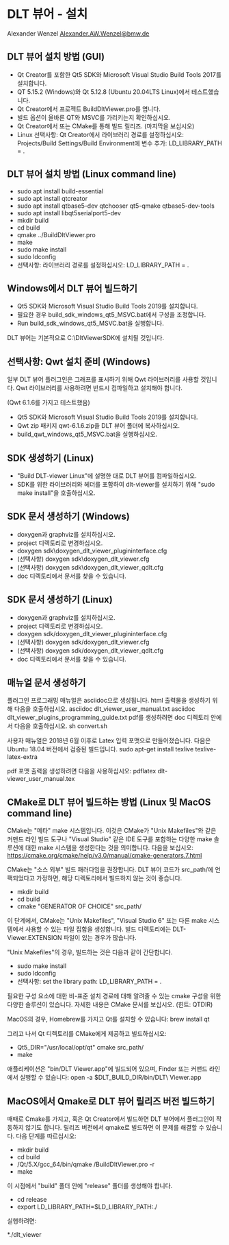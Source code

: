 # DLT 뷰어 - 설치

Alexander Wenzel <Alexander.AW.Wenzel@bmw.de>

## DLT 뷰어 설치 방법 (GUI)

* Qt Creator를 포함한 Qt5 SDK와 Microsoft Visual Studio Build Tools 2017를 설치합니다.
* QT 5.15.2 (Windows)와 Qt 5.12.8 (Ubuntu 20.04LTS Linux)에서 테스트했습니다.
* Qt Creator에서 프로젝트 BuildDltViewer.pro를 엽니다.
* 빌드 옵션이 올바른 QT와 MSVC를 가리키는지 확인하십시오.
* Qt Creator에서 또는 CMake를 통해 빌드 릴리즈. (마지막을 보십시오)
* Linux 선택사항: Qt Creator에서 라이브러리 경로를 설정하십시오: Projects/Build Settings/Build Environment에 변수 추가: LD_LIBRARY_PATH = .

## DLT 뷰어 설치 방법 (Linux command line)

* sudo apt install build-essential
* sudo apt install qtcreator
* sudo apt install qtbase5-dev qtchooser qt5-qmake qtbase5-dev-tools
* sudo apt install libqt5serialport5-dev
* mkdir build
* cd build
* qmake ../BuildDltViewer.pro
* make
* sudo make install
* sudo ldconfig
* 선택사항: 라이브러리 경로를 설정하십시오: LD_LIBRARY_PATH = .

## Windows에서 DLT 뷰어 빌드하기

* Qt5 SDK와 Microsoft Visual Studio Build Tools 2019를 설치합니다.
* 필요한 경우 build_sdk_windows_qt5_MSVC.bat에서 구성을 조정합니다.
* Run build_sdk_windows_qt5_MSVC.bat을 실행합니다.

DLT 뷰어는 기본적으로 C:\DltViewerSDK에 설치될 것입니다.

## 선택사항: Qwt 설치 준비 (Windows)

일부 DLT 뷰어 플러그인은 그래프를 표시하기 위해 Qwt 라이브러리를 사용할 것입니다.
Qwt 라이브러리를 사용하려면 반드시 컴파일하고 설치해야 합니다.

(Qwt 6.1.6를 가지고 테스트했음)

* Qt5 SDK와 Microsoft Visual Studio Build Tools 2019를 설치합니다.
* Qwt zip 패키지 qwt-6.1.6.zip을 DLT 뷰어 폴더에 복사하십시오.
* build_qwt_windows_qt5_MSVC.bat을 실행하십시오.

## SDK 생성하기 (Linux)

* "Build DLT-viewer Linux"에 설명한 대로 DLT 뷰어를 컴파일하십시오.
* SDK를 위한 라이브러리와 헤더를 포함하여 dlt-viewer를 설치하기 위해 "sudo make install"을 호출하십시오.

## SDK 문서 생성하기 (Windows)

* doxygen과 graphviz를 설치하십시오.
* project 디렉토리로 변경하십시오.
* doxygen sdk\doxygen_dlt_viewer_plugininterface.cfg
* (선택사항) doxygen sdk\doxygen_dlt_viewer.cfg
* (선택사항) doxygen sdk\doxygen_dlt_viewer_qdlt.cfg
* doc 디렉토리에서 문서를 찾을 수 있습니다.

## SDK 문서 생성하기 (Linux)

* doxygen과 graphviz를 설치하십시오.
* project 디렉토리로 변경하십시오.
* doxygen sdk/doxygen_dlt_viewer_plugininterface.cfg
* (선택사항) doxygen sdk/doxygen_dlt_viewer.cfg
* (선택사항) doxygen sdk/doxygen_dlt_viewer_qdlt.cfg
* doc 디렉토리에서 문서를 찾을 수 있습니다.

## 매뉴얼 문서 생성하기

플러그인 프로그래밍 매뉴얼은 asciidoc으로 생성됩니다.
html 출력물을 생성하기 위해 다음을 호출하십시오.
    asciidoc dlt_viewer_user_manual.txt
    asciidoc dlt_viewer_plugins_programming_guide.txt
pdf를 생성하려면 doc 디렉토리 안에서 다음을 호출하십시오.
    sh convert.sh

사용자 매뉴얼은 2018년 6월 이후로 Latex 입력 포맷으로 만들어졌습니다.
다음은 Ubuntu 18.04 버전에서 검증된 빌드입니다.
sudo apt-get install texlive texlive-latex-extra

pdf 포맷 출력을 생성하려면 다음을 사용하십시오:
pdflatex dlt-viewer_user_manual.tex

## CMake로 DLT 뷰어 빌드하는 방법 (Linux 및 MacOS command line)

CMake는 "메타" make 시스템입니다. 이것은 CMake가 "Unix Makefiles"와 같은 커맨드 라인 빌드 도구나 "Visual Studio" 같은 IDE 도구를 포함하는 다양한 make 솔루션에 대한 make 시스템을 생성한다는 것을 의미합니다.
다음을 보십시오: https://cmake.org/cmake/help/v3.0/manual/cmake-generators.7.html

CMake는 "소스 외부" 빌드 패러다임을 권장합니다. DLT 뷰어 코드가 src_path/에 언팩되었다고 가정하면, 해당 디렉토리에서 빌드하지 않는 것이 좋습니다.

* mkdir build
* cd build
* cmake "GENERATOR OF CHOICE" src_path/

이 단계에서, CMake는 "Unix Makefiles", "Visual Studio 6" 또는 다른 make 시스템에서 사용할 수 있는 파일 집합을 생성합니다. 빌드 디렉토리에는 DLT-Viewer.EXTENSION 파일이 있는 경우가 많습니다.

"Unix Makefiles"의 경우, 빌드하는 것은 다음과 같이 간단합니다.

* sudo make install
* sudo ldconfig
* 선택사항: set the library path: LD_LIBRARY_PATH = .

필요한 구성 요소에 대한 비-표준 설치 경로에 대해 알려줄 수 있는 cmake 구성을 위한 다양한 솔루션이 있습니다. 자세한 내용은 CMake 문서를 보십시오. (힌트: QTDIR)

MacOS의 경우, Homebrew를 가지고 Qt를 설치할 수 있습니다:
brew install qt

그리고 나서 Qt 디렉토리를 CMake에게 제공하고 빌드하십시오:
* Qt5_DIR="/usr/local/opt/qt" cmake src_path/
* make

애플리케이션은 "bin/DLT Viewer.app"에 빌드되어 있으며, Finder 또는 커맨드 라인에서 실행할 수 있습니다:
open -a $DLT_BUILD_DIR/bin/DLT\ Viewer.app

## MacOS에서 Qmake로 DLT 뷰어 릴리즈 버전 빌드하기

때때로 Cmake를 가지고, 혹은 Qt Creator에서 빌드하면 DLT 뷰어에서 플러그인이 작동하지 않기도 합니다.
릴리즈 버전에서 qmake로 빌드하면 이 문제를 해결할 수 있습니다.
다음 단계를 따르십시오:

* mkdir build
* cd build
* <path to Qt folder>/Qt/5.X/gcc_64/bin/qmake <path to BuildDltViewer.pro>/BuildDltViewer.pro -r
* make

이 시점에서 "build" 폴더 안에 "release" 폴더를 생성해야 합니다.

* cd release
* export LD_LIBRARY_PATH=$LD_LIBRARY_PATH:./

실행하려면:

*./dlt_viewer
